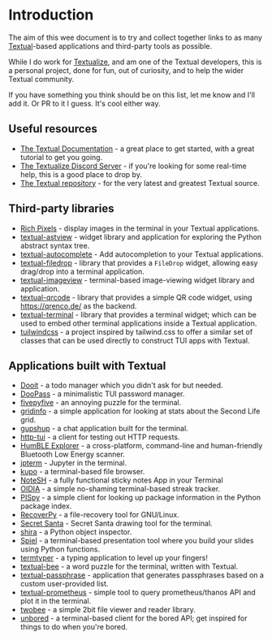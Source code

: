 # Introduction

The aim of this wee document is to try and collect together links to as many
[Textual](https://textual.textualize.io/)-based applications and third-party
tools as possible.

While I do work for [Textualize](https://www.textualize.io/), and am one of
the Textual developers, this is a personal project, done for fun, out of
curiosity, and to help the wider Textual community.

If you have something you think should be on this list, let me know and I'll
add it. Or PR to it I guess. It's cool either way.

## Useful resources

- [The Textual Documentation](https://textual.textualize.io/) - a great
  place to get started, with a great tutorial to get you going.
- [The Textualize Discord Server](https://discord.gg/Enf6Z3qhVr) - if you're
  looking for some real-time help, this is a good place to drop by.
- [The Textual repository](https://github.com/Textualize/textual) - for the
  very latest and greatest Textual source.

## Third-party libraries

- [Rich Pixels](https://github.com/darrenburns/rich-pixels) - display images
  in the terminal in your Textual applications.
- [textual-astview](https://github.com/davep/textual-astview) - widget
  library and application for exploring the Python abstract syntax tree.
- [textual-autocomplete](https://github.com/darrenburns/textual-autocomplete) -
  Add autocompletion to your Textual applications.
- [textual-filedrop](https://github.com/agmmnn/textual-filedrop) - library
  that provides a `FileDrop` widget, allowing easy drag/drop into a terminal
  application.
- [textual-imageview](https://github.com/adamviola/textual-imageview) -
  terminal-based image-viewing widget library and application.
- [textual-qrcode](https://github.com/davep/textual-qrcode) - library that
  provides a simple QR code widget, using https://qrenco.de/ as the backend.
- [textual-terminal](https://github.com/mitosch/textual-terminal) - library
  that provides a terminal widget; which can be used to embed other terminal
  applications inside a Textual application.
- [tuilwindcss](https://github.com/koaning/tuilwindcss) - a project inspired
  by tailwind.css to offer a similar set of classes that can be used
  directly to construct TUI apps with Textual.

## Applications built with Textual

- [Dooit](https://github.com/kraanzu/dooit) - a todo manager which you
  didn't ask for but needed.
- [DooPass](https://github.com/doopath/PasswordManager) - a minimalistic TUI
  password manager.
- [fivepyfive](https://github.com/davep/fivepyfive) - an annoying puzzle for
  the terminal.
- [gridinfo](https://github.com/davep/gridinfo) - a simple application for
  looking at stats about the Second Life grid.
- [gupshup](https://github.com/kraanzu/gupshup) - a chat application built
  for the terminal.
- [http-tui](https://github.com/treyhunner/http-tui) - a client for testing
  out HTTP requests.
- [HumBLE Explorer](https://github.com/koenvervloesem/humble-explorer) - a
  cross-platform, command-line and human-friendly Bluetooth Low Energy
  scanner.
- [jpterm](https://github.com/davidbrochart/jpterm) - Jupyter in the
  terminal.
- [kupo](https://github.com/darrenburns/kupo) - a terminal-based file
  browser.
- [NoteSH](https://github.com/Cvaniak/NoteSH) - a fully functional sticky notes App in your Terminal
- [OIDIA](https://github.com/davep/oidia) - a simple no-shaming
  terminal-based streak tracker.
- [PISpy](https://github.com/davep/pispy) - a simple client for looking up
  package information in the Python package index.
- [RecoverPy](https://github.com/PabloLec/RecoverPy) - a file-recovery tool
  for GNU/Linux.
- [Secret Santa](https://github.com/rodrigogiraoserrao/Secret-Santa) -
  Secret Santa drawing tool for the terminal.
- [shira](https://github.com/darrenburns/shira) - a Python object inspector.
- [Spiel](https://github.com/JoshKarpel/spiel) - a terminal-based presentation
  tool where you build your slides using Python functions.
- [termtyper](https://github.com/kraanzu/termtyper) - a typing application
  to level up your fingers!
- [textual-bee](https://github.com/torshepherd/textual-bee) - a word puzzle
  for the terminal, written with Textual.
- [textual-passphrase](https://github.com/JoshPaulie/textual-passphrase) -
  application that generates passphrases based on a custom user-provided
  list.
- [textual-prometheus](https://github.com/UmBsublime/textual-prometheus) -
  simple tool to query prometheus/thanos API and plot it in the terminal.
- [twobee](https://github.com/davep/twobee) - a simple 2bit file viewer and
  reader library.
- [unbored](https://github.com/davep/unbored) - a terminal-based client for
  the bored API; get inspired for things to do when you're bored.

[//]: # (README.md ends here)
